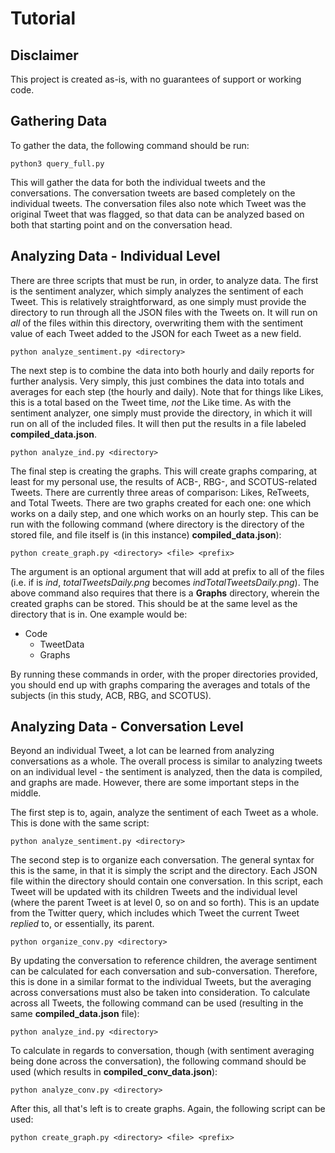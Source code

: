# Tutorial
## Disclaimer

This project is created as-is, with no guarantees of support or working code.

## Gathering Data

To gather the data, the following command should be run:

`python3 query_full.py`

This will gather the data for both the individual tweets and the conversations. The conversation tweets are based completely on the individual tweets. The conversation files also note which Tweet was the original Tweet that was flagged, so that data can be analyzed based on both that starting point and on the conversation head.

## Analyzing Data - Individual Level

There are three scripts that must be run, in order, to analyze data. The first is the sentiment analyzer, which simply analyzes the sentiment of each Tweet. This is relatively straightforward, as one simply must provide the directory to run through all the JSON files with the Tweets on. It will run on *all* of the files within this directory, overwriting them with the sentiment value of each Tweet added to the JSON for each Tweet as a new field.

`python analyze_sentiment.py <directory>`

The next step is to combine the data into both hourly and daily reports for further analysis. Very simply, this just combines the data into totals and averages for each step (the hourly and daily). Note that for things like Likes, this is a total based on the Tweet time, *not* the Like time. As with the sentiment analyzer, one simply must provide the directory, in which it will run on all of the included files. It will then put the results in a file labeled **compiled_data.json**.

`python analyze_ind.py <directory>`

The final step is creating the graphs. This will create graphs comparing, at least for my personal use, the results of ACB-, RBG-, and SCOTUS-related Tweets. There are currently three areas of comparison: Likes, ReTweets, and Total Tweets. There are two graphs created for each one: one which works on a daily step, and one which works on an hourly step. This can be run with the following command (where directory is the directory of the stored file, and file itself is (in this instance) **compiled_data.json**):

`python create_graph.py <directory> <file> <prefix>`

The **<prefix>** argument is an optional argument that will add at prefix to all of the files (i.e. if **<prefix>** is *ind*, *totalTweetsDaily.png* becomes *indTotalTweetsDaily.png*). The above command also requires that there is a **Graphs** directory, wherein the created graphs can be stored. This should be at the same level as the directory that **<file>** is in. One example would be:

 - Code
    - TweetData
    - Graphs

By running these commands in order, with the proper directories provided, you should end up with graphs comparing the averages and totals of the subjects (in this study, ACB, RBG, and SCOTUS).

## Analyzing Data - Conversation Level

Beyond an individual Tweet, a lot can be learned from analyzing conversations as a whole. The overall process is similar to analyzing tweets on an individual level - the sentiment is analyzed, then the data is compiled, and graphs are made. However, there are some important steps in the middle.

The first step is to, again, analyze the sentiment of each Tweet as a whole. This is done with the same script:

`python analyze_sentiment.py <directory>`

The second step is to organize each conversation. The general syntax for this is the same, in that it is simply the script and the directory. Each JSON file within the directory should contain one conversation. In this script, each Tweet will be updated with its children Tweets and the individual level (where the parent Tweet is at level 0, so on and so forth). This is an update from the Twitter query, which includes which Tweet the current Tweet *replied* to, or essentially, its parent.

`python organize_conv.py <directory>`

By updating the conversation to reference children, the average sentiment can be calculated for each conversation and sub-conversation. Therefore, this is done in a similar format to the individual Tweets, but the averaging across conversations must also be taken into consideration. To calculate across all Tweets, the following command can be used (resulting in the same **compiled_data.json** file):

`python analyze_ind.py <directory>`

To calculate in regards to conversation, though (with sentiment averaging being done across the conversation), the following command should be used (which results in **compiled_conv_data.json**):

`python analyze_conv.py <directory>`

After this, all that's left is to create graphs. Again, the following script can be used:

`python create_graph.py <directory> <file> <prefix>`